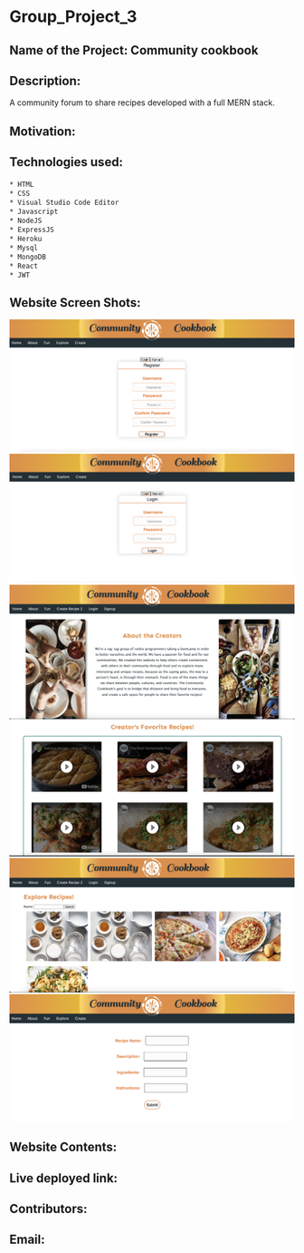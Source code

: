 # Group_Project_3

## Name of the Project: Community cookbook ##

## Description: ##
A community forum to share recipes developed with a full MERN stack.

## Motivation: ##


## Technologies used: ##
    * HTML
    * CSS
    * Visual Studio Code Editor
    * Javascript
    * NodeJS
    * ExpressJS
    * Heroku
    * Mysql
    * MongoDB
    * React
    * JWT 

## Website Screen Shots: ##
![image](./screenshots/screenshot-1.png)
![image](./screenshots/screenshot-2.png)
![image](./screenshots/screenshot-3.png)
![image](./screenshots/screenshot-4.png)
![image](./screenshots/screenshot-5.png)
![image](./screenshots/screenshot-6.png)

## Website Contents: ##



## Live deployed link: 


## Contributors:



## Email:


